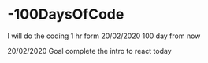 # -100DaysOfCode
I will do the coding 1 hr form 20/02/2020 100 day from now

20/02/2020
Goal 
complete the intro to react today
